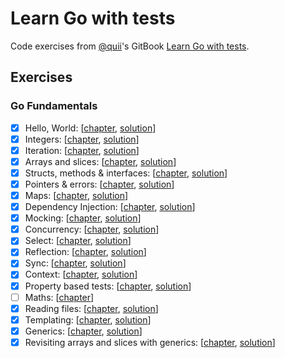 # Learn Go with tests

Code exercises from [@quii](https://github.com/quii)'s GitBook [Learn Go with tests](https://quii.gitbook.io/learn-go-with-tests/).

## Exercises

### Go Fundamentals

- [x] Hello, World: [[chapter](https://quii.gitbook.io/learn-go-with-tests/go-fundamentals/hello-world), [solution](./internal/hello)]
- [x] Integers: [[chapter](https://quii.gitbook.io/learn-go-with-tests/go-fundamentals/integers), [solution](./internal/integers)]
- [x] Iteration: [[chapter](https://quii.gitbook.io/learn-go-with-tests/go-fundamentals/iteration), [solution](./internal/iteration)]
- [x] Arrays and slices: [[chapter](https://quii.gitbook.io/learn-go-with-tests/go-fundamentals/arrays-and-slices), [solution](./internal/slices)]
- [x] Structs, methods & interfaces: [[chapter](https://quii.gitbook.io/learn-go-with-tests/go-fundamentals/structs-methods-and-interfaces), [solution](./internal/structs)]
- [x] Pointers & errors: [[chapter](https://quii.gitbook.io/learn-go-with-tests/go-fundamentals/structs-methods-and-interfaces), [solution](./internal/pointers)]
- [x] Maps: [[chapter](https://quii.gitbook.io/learn-go-with-tests/go-fundamentals/maps), [solution](./internal/maps)]
- [x] Dependency Injection: [[chapter](https://quii.gitbook.io/learn-go-with-tests/go-fundamentals/dependency-injection), [solution](./internal/injection)]
- [x] Mocking: [[chapter](https://quii.gitbook.io/learn-go-with-tests/go-fundamentals/mocking), [solution](./internal/mocking)]
- [x] Concurrency: [[chapter](https://quii.gitbook.io/learn-go-with-tests/go-fundamentals/concurrency), [solution](./internal/concurrency)]
- [x] Select: [[chapter](https://quii.gitbook.io/learn-go-with-tests/go-fundamentals/select), [solution](./internal/select)]
- [x] Reflection: [[chapter](https://quii.gitbook.io/learn-go-with-tests/go-fundamentals/reflection), [solution](./internal/reflection)]
- [x] Sync: [[chapter](https://quii.gitbook.io/learn-go-with-tests/go-fundamentals/sync), [solution](./internal/synchronise)]
- [x] Context: [[chapter](https://quii.gitbook.io/learn-go-with-tests/go-fundamentals/context), [solution](./internal/context)]
- [x] Property based tests: [[chapter](https://quii.gitbook.io/learn-go-with-tests/go-fundamentals/roman-numerals), [solution](./internal/pbt)]
- [ ] Maths: [[chapter](https://quii.gitbook.io/learn-go-with-tests/go-fundamentals/math)]
- [x] Reading files: [[chapter](https://quii.gitbook.io/learn-go-with-tests/go-fundamentals/reading-files), [solution](./internal/reading)]
- [x] Templating: [[chapter](https://quii.gitbook.io/learn-go-with-tests/go-fundamentals/html-templates), [solution](./internal/templating)]
- [x] Generics: [[chapter](https://quii.gitbook.io/learn-go-with-tests/go-fundamentals/generics), [solution](./internal/generics)]
- [x] Revisiting arrays and slices with generics: [[chapter](https://quii.gitbook.io/learn-go-with-tests/go-fundamentals/revisiting-arrays-and-slices-with-generics), [solution](./internal/generics)]
